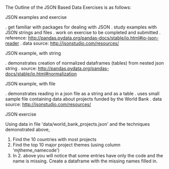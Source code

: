The Outline of the JSON Based Data Exercises is as follows:

JSON examples and exercise

. get familiar with packages for dealing with JSON
. study examples with JSON strings and files
. work on exercise to be completed and submitted
. reference: http://pandas.pydata.org/pandas-docs/stable/io.html#io-json-reader
. data source: http://jsonstudio.com/resources/

JSON example, with string

. demonstrates creation of normalized dataframes (tables) from nested json string
. source: http://pandas.pydata.org/pandas-docs/stable/io.html#normalization

JSON example, with file

. demonstrates reading in a json file as a string and as a table
. uses small sample file containing data about projects funded by the World Bank
. data source: http://jsonstudio.com/resources/

JSON exercise

Using data in file 'data/world_bank_projects.json' and the techniques demonstrated above,

1. Find the 10 countries with most projects
2. Find the top 10 major project themes (using column 'mjtheme_namecode')
3. In 2. above you will notice that some entries have only the code and the name is missing. 
   Create a dataframe with the missing names filled in.